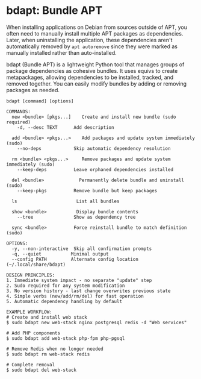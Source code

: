 # bdapt: Bundle APT

When installing applications on Debian from sources outside of APT, you often need to manually install multiple APT packages as dependencies. Later, when uninstalling the application, these dependencies aren't automatically removed by `apt autoremove` since they were marked as manually installed rather than auto-installed.

bdapt (Bundle APT) is a lightweight Python tool that manages groups of package dependencies as cohesive bundles. It uses equivs to create metapackages, allowing dependencies to be installed, tracked, and removed together. You can easily modify bundles by adding or removing packages as needed.

```plaintext
bdapt [command] [options]

COMMANDS:
  new <bundle> [pkgs...]    Create and install new bundle (sudo required)
    -d, --desc TEXT      Add description

  add <bundle> <pkgs...>    Add packages and update system immediately (sudo)
    --no-deps            Skip automatic dependency resolution

  rm <bundle> <pkgs...>     Remove packages and update system immediately (sudo)
    --keep-deps          Leave orphaned dependencies installed

  del <bundle>             Permanently delete bundle and uninstall (sudo)
    --keep-pkgs          Remove bundle but keep packages

  ls                      List all bundles

  show <bundle>           Display bundle contents
    --tree               Show as dependency tree

  sync <bundle>          Force reinstall bundle to match definition (sudo)

OPTIONS:
  -y, --non-interactive  Skip all confirmation prompts
  -q, --quiet           Minimal output
  --config PATH         Alternate config location (~/.local/share/bdapt)

DESIGN PRINCIPLES:
1. Immediate system impact - no separate "update" step
2. Sudo required for any system modification
3. No version history - last change overwrites previous state
4. Simple verbs (new/add/rm/del) for fast operation
5. Automatic dependency handling by default

EXAMPLE WORKFLOW:
# Create and install web stack
$ sudo bdapt new web-stack nginx postgresql redis -d "Web services"

# Add PHP components
$ sudo bdapt add web-stack php-fpm php-pgsql

# Remove Redis when no longer needed
$ sudo bdapt rm web-stack redis

# Complete removal
$ sudo bdapt del web-stack
```
